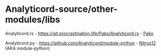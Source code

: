 # Analyticord-source/other-modules/libs

Analyticord.rs - https://git.procrastination.life/Pako/Analyticord.rs - [Pako](https://git.procrastination.life/Pako)

Analyticord.py - https://github.com/Analyticord/module-python - [Nitros12](https://github.com/nitros12) (AKA module-python)
